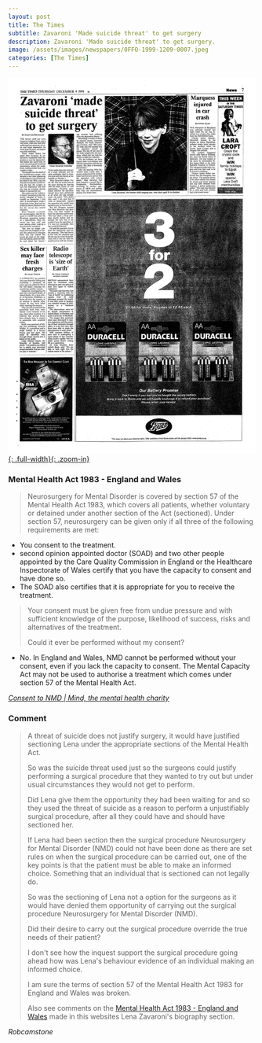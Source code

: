 ```yaml
---
layout: post
title: The Times
subtitle: Zavaroni 'Made suicide threat' to get surgery
description: Zavaroni 'Made suicide threat' to get surgery.
image: /assets/images/newspapers/0FFO-1999-1209-0007.jpeg
categories: [The Times]
---
```


[![](/assets/images/newspapers/0FFO-1999-1209-0007.jpeg){: .full-width}{: .zoom-in}](/assets/images/newspapers/0FFO-1999-1209-0007.jpeg)


### Mental Health Act 1983 - England and Wales
> Neurosurgery for Mental Disorder is covered by section 57 of the Mental Health Act 1983, which covers all patients, whether voluntary or detained under another section of the Act (sectioned). Under section 57, neurosurgery can be given only if all three of the following requirements are met:
>
* You consent to the treatment.
* second opinion appointed doctor (SOAD) and two other people appointed by the Care Quality Commission in England or the Healthcare Inspectorate of Wales certify that you have the capacity to consent and have done so.
* The SOAD also certifies that it is appropriate for you to receive the treatment.
>
> Your consent must be given free from undue pressure and with sufficient knowledge of the purpose, likelihood of success, risks and alternatives of the treatment.
>
> Could it ever be performed without my consent?
>
* No. In England and Wales, NMD cannot be performed without your consent, even if you lack the capacity to consent. The Mental Capacity Act may not be used to authorise a treatment which comes under section 57 of the Mental Health Act.

<cite>[Consent to NMD | Mind, the mental health charity](https://www.mind.org.uk/information-support/drugs-and-treatments/neurosurgery-for-mental-disorder-nmd/consent-to-nmd#TheLawInEnglandAndWales)</cite>

### Comment
> A threat of suicide does not justify surgery, it would have justified sectioning Lena under the appropriate sections of the Mental Health Act.
>
> So was the suicide threat used just so the surgeons could justify performing a surgical procedure that they wanted to try out but under usual circumstances they would not get to perform.
>
> Did Lena give them the opportunity they had been waiting for and so they used the threat of suicide as a reason to perform a unjustifiably surgical procedure, after all they could have and should have sectioned her.
>
> If Lena had been section then the surgical procedure Neurosurgery for Mental Disorder (NMD) could not have been done as there are set rules on when the surgical procedure can be carried out, one of the key points is that the patient must be able to make an informed choice. Something that an individual that is sectioned can not legally do.
>
> So was the sectioning of Lena not a option for the surgeons as it would have denied them opportunity of carrying out the surgical procedure Neurosurgery for Mental Disorder (NMD).
>
> Did their desire to carry out the surgical procedure override the true needs of their patient?
>
> I don't see how the inquest support the surgical procedure going ahead how was Lena's behaviour evidence of an individual making an informed choice.
>
> I am sure the terms of section 57 of the Mental Health Act 1983 for England and Wales was broken.
>
> Also see comments on the [Mental Health Act 1983 - England and Wales](http://127.0.0.1:4000/biography/lena-zavaroni#comment) made in this websites Lena Zavaroni's biography section.

<cite>Robcamstone</cite>

